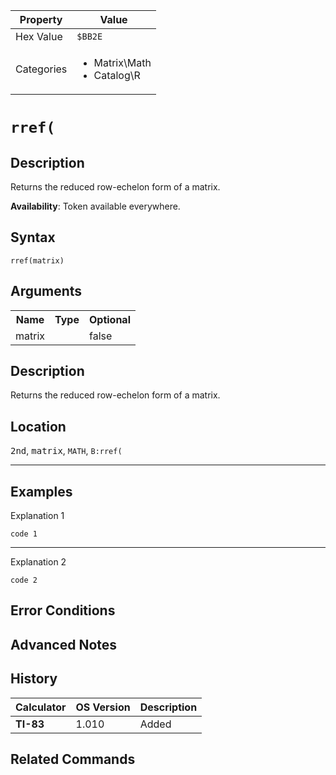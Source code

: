 | Property      | Value |
|---------------|-------|
| Hex Value     | `$BB2E`|
| Categories    | <ul><li>Matrix\Math</li><li>Catalog\R</li></ul> |

# `rref(`

## Description
Returns the reduced row-echelon form of a matrix.


<b>Availability</b>: Token available everywhere.

## Syntax
`rref(matrix)`

## Arguments
<table>
<tr><th>Name</th><th>Type</th><th>Optional</th></tr>

<tr><td>matrix</td><td></td><td>false</td></tr>

</table>

## Description
Returns the reduced row-echelon form of a matrix.

## Location
<kbd>2nd</kbd>, <kbd>matrix</kbd>, `MATH`, `B:rref(`
<hr>

## Examples

Explanation 1
```ti-basic
code 1
```
---
Explanation 2
```ti-basic
code 2
```

## Error Conditions


## Advanced Notes


## History
| Calculator | OS Version | Description |
|------------|------------|-------------|
| <b>TI-83</b> | 1.010 | Added

## Related Commands

    